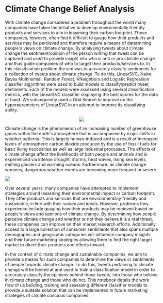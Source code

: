# Climate Change Belief Analysis

With climate change considered a problem throughout the world many companies have taken the initiative to develop enviromentally friendly products and services to aim in lessening their carbon footprint. These companies, however, often find it difficult to guage how their products and services may be percieved and therefore require a means of determining people's views on climate change. By analysing tweets about climate change the sentiment/opinion of the person writing that tweet can be captured and used to provide insight into who is anti or pro climate change and thus guide companies of who to target their products/services to. In this classification problem the aim was to accurately classify sentiments for a collection of tweets about climate change. To do this, LinearSVC, Naive Bayes Multinomial, Random Forest, KNeighbors and Logistic Regression classifier algorithms were used to build models to classify/predict tweet sentiments. Each of the models were assessed using several classification metrics, with the LinearSVC classifier displaying the best scores for the data at hand. We subsequently used a Grid Search to improve on the hyperparameters of LinearSVC in an attempt to improve its classifying ability.

<div style="text-align:center;"><img src = 'https://media3.giphy.com/media/k4ZItrTKDPnSU/200.gif'></img></div>

Climate change is the phenomenon of an increasing number of greenhouse gases within the earth's atmosphere that is accompanied by major shifts in weather patterns. This is largely human-induced and is a result of increased levels of atmospheric carbon dioxide produced by the use of fossil fuels for basic living neccesities as well as large industrial processes. The effects of climate change affect the livelihoods of both people and animals and is experienced via intense drought, storms, heat waves, rising sea levels, melting glaciers and warming oceans. Furthermore, as climate change worsens, dangerous weather events are becoming more frequent or severe.

<img src = 'https://media.giphy.com/media/hPovBcQ3c1g9W/giphy.gif'></img>

Over several years, many companies have attempted to implement strategies around lessening their environmental impact or carbon footprint. They offer products and services that are environmentally friendly and sustainable, in line with their values and ideals. However, problems they experience include guaging how their products may be recieved based on people's views and opinions of climate change. By determining how people perceive climate change and whether or not they believe it is a real threat, these companies can improve on their market research efforts. Additionally, access to a large collection of consumer sentiments that also spans multiple demographic and geographic categories will influence company insights and their future marketing strategies allowing them to find the right target market to direct their products and efforts toward.

In the context of climate change and sustainable companies, we aim to provide a means for such companies to determine the views or sentiments of people towards climate change. To do this, tweets pertaining to climate change will be looked at and used to train a classification model in order to accurately classify the opinions behind those tweets, into those who believe in climate change and those who do not. This notebook details the work flow of us building, training and assessing different classifier models to provide a suitable solution that can be implemented in future marketing strategies of climate concious companies. 
